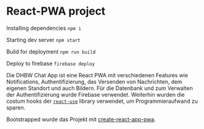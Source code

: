 # React-PWA project


Installing dependencies
`npm i`

Starting dev server
`npm start`


Build for deployment
`npm run build`

Deploy to firebase
`firebase deploy`



Die DHBW Chat App ist eine React PWA mit verschiedenen Features wie Notifications, Authentifizierung, das Versenden von Nachrichten, dem eigenen Standort und auch Bildern. Für die Datenbank und zum Verwalten der Authentifizierung wurde Firebase verwendet. Weiterhin wurden die costum hooks der [`react-use`](https://github.com/streamich/react-use) library verwendet, um Programmieraufwand zu sparen.

Bootstrapped wurde das Projekt mit [create-react-app-pwa](https://create-react-app.dev/docs/making-a-progressive-web-app/).



